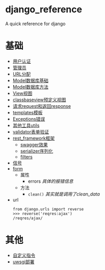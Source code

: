 # django_reference
A quick reference  for django

# 基础
* [用户认证](./auth认证模块.md)
* [管理员](./admin.md)
* [URL分配](./urls.md)
* [Model数据库基础](./models_type数据类型.md)
* [Model数据库方法](./models_action数据操作.md)
* [View视图](./views.md)
* [classbaseview预定义视图](./classbaseView.md)
* [请求request和返回response](./request_response.md)
* [templates模板](./templates模板.md)
* [Exceptions错误](./exceptions错误.md)
* [其他工具utils](./utils.md)
* [validator表单验证](validator表单验证.md)
* [rest_framework框架](./rest_framework/README.md)
    * [swagger效果](http://api-docs.easemob.com/#/)
    * [serializer序列化](./rest_framework/serializer.md)
    * [filters](./rest_framework/filter.md)
* [信号](./signal信号.md)
* [form](./form.md)
    * 属性
        * errors  *具体的报错信息*
    * 方法
        * `clean()`  *其实就是调用了clean_data*
* url
    ```
    from django.urls import reverse
    >>> reverse('reqres:ajax')
    /reqres/ajax/
    ```

# 其他
* [自定义指令](./command自定义指令.md)
* [uwsgi部署](./uwsgi部署.md)
